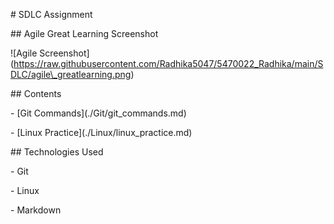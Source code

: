 \# SDLC Assignment



\## Agile Great Learning Screenshot



!\[Agile Screenshot](https://raw.githubusercontent.com/Radhika5047/5470022_Radhika/main/SDLC/agile\_greatlearning.png)



\## Contents



\- \[Git Commands](./Git/git\_commands.md)

\- \[Linux Practice](./Linux/linux\_practice.md)



\## Technologies Used



\- Git

\- Linux

\- Markdown

